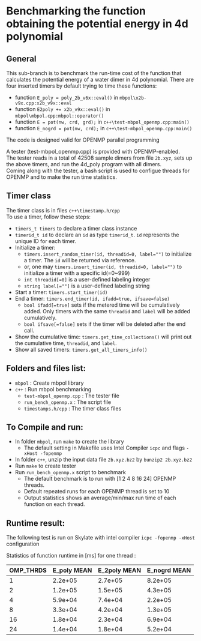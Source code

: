 # Benchmarking the function obtaining the potential energy in 4d polynomial 

## General
This sub-branch is to benchmark the run-time cost of the function that calculates the potential energy of a water dimer in 4d polynomial.
There are four inserted timers by default trying to time these functions: 
   - function `E_poly = poly_2b_v6x::eval()` in `mbpol\x2b-v9x.cpp:x2b_v9x::eval`
   - function `E2poly += x2b_v9x::eval()` in `mbpol\mbpol.cpp:mbpol::operator()`
   - function `E = pot(nw, crd, grd);` in `c++\test-mbpol_openmp.cpp:main()`
   - function `E_nogrd = pot(nw, crd);` in `c++\test-mbpol_openmp.cpp:main()`  
     
The code is designed valid for OPENMP parallel programming

A tester (test-mbpol_openmp.cpp) is provided with OPENMP-enabled.  
The tester reads in a total of 42508 sample dimers from file `2b.xyz`, sets up the above timers, and run the 4d_poly program with all dimers.   
Coming along with the tester, a bash script is used to configue threads for OPENMP and to make the run time statistics.


## Timer class
The timer class is in files `c++\timestamp.h/cpp`  
To use a timer, follow these steps:  
   - `timers_t timers` to declare a timer class instance
   - `timerid_t id` to declare an `id` as type `timerid_t`. `id` represents the unique ID for each timer.
   - Initialize a timer:
      - `timers.insert_random_timer(id, threadid=0, label="")` to initialize a timer. The `id` will be returned via reference. 
      - or, one may `timers.insert_timer(id, threadid=0, label="")` to initialize a timer with a specific id(=0~999)
      - `int threadid[=0]` is a user-defined labeling integer
      - `string label[=""]` is a user-defined labeling string 
   - Start a timer: `timers.start_timer(id)`
   - End a timer: `timers.end_timer(id, ifadd=true, ifsave=false)`
      - `bool ifadd[=true]` sets if the metered time will be cumulatively added. Only timers with the same `threadid` and `label` will be added cumulatively.
      - `bool ifsave[=false]` sets if the timer will be deleted after the end call.
   - Show the cumulative time: `timers.get_time_collections()` will print out the cumulative time, `threadid`, and `label`.
   - Show all saved timers: `timers.get_all_timers_info()` 


## Folders and files list:
- `mbpol`                           : Create mbpol library
- `c++`                             : Run mbpol benchmarking
   - `test-mbpol_openmp.cpp`        : The tester file
   - `run_bench_openmp.x`           : The script file 
   - `timestamps.h/cpp`             : The timer class files
   
## To Compile and run:
   - In folder `mbpol`, run `make` to create the library
        - The default setting in Makefile uses Intel Compiler `icpc` and flags `-xHost -fopenmp`
   - In folder `c++`, unzip the input data file `2b.xyz.bz2` by `bunzip2 2b.xyz.bz2`
   - Run `make` to create tester
   - Run `run_bench_openmp.x` script to benchmark
        - The default benchmark is to run with [1 2 4 8 16 24] OPENMP threads.
        - Default repeated runs for each OPENMP thread is set to 10
        - Output statistics shows an average/min/max run time of each function on each thread.

## Runtime result: 
The following test is run on Skylate with intel compiler `icpc -fopenmp -xHost` configuration

 Statistics of function runtime in [ms] for one thread :  
 
| OMP_THRDS |   E_poly  MEAN  |      E_2poly   MEAN  |     E_nogrd    MEAN    | 
| --------- | ------- | ------- | ------- |
|     1     | 2.2e+05  |2.7e+05 | 8.2e+05 |  
|     2     | 1.2e+05  | 1.5e+05  | 4.3e+05 | 
|     4     | 5.9e+04  |  7.4e+04 | 2.2e+05  |  
|     8     | 3.3e+04  | 4.2e+04 | 1.3e+05 |   
|    16     | 1.8e+04  |2.3e+04 |  6.9e+04 | 
|    24     | 1.4e+04  | 1.8e+04 | 5.2e+04 | 

